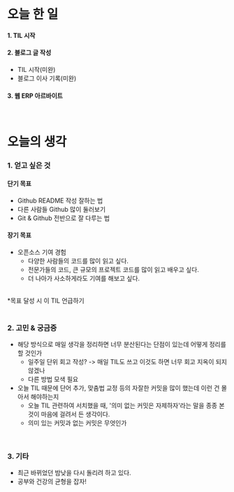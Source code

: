 # 오늘 한 일

#### 1. TIL 시작

#### 2. 블로그 글 작성
  - TIL 시작(미완)
  - 블로그 이사 기록(미완)

#### 3. 웹 ERP 아르바이트

<br>

# 오늘의 생각

### 1. 얻고 싶은 것

#### 단기 목표
- Github README 작성 잘하는 법
- 다른 사람들 Github 많이 둘러보기
- Git & Github 전반으로 잘 다루는 법

#### 장기 목표
- 오픈소스 기여 경험 
  - 다양한 사람들의 코드를 많이 읽고 싶다.
  - 전문가들의 코드, 큰 규모의 프로젝트 코드를 많이 읽고 배우고 싶다.
  - 더 나아가 사소하게라도 기여를 해보고 싶다.

<br>*목표 달성 시 이 TIL 언급하기
<br>
<br>

### 2. 고민 & 궁금증
- 해당 방식으로 매일 생각을 정리하면 너무 분산된다는 단점이 있는데 어떻게 정리를 할 것인가
  - 일주일 단위 회고 작성? -> 매일 TIL도 쓰고 이것도 하면 너무 회고 지옥이 되지 않겠나
  - 다른 방법 모색 필요
- 오늘 TIL 때문에 단어 추가, 맞춤법 교정 등의 자잘한 커밋을 많이 했는데 이런 건 몰아서 해야하는지
  - 오늘 TIL 관련하여 서치했을 때, '의미 없는 커밋은 자제하자'라는 말을 종종 본 것이 마음에 걸려서 든 생각이다.
  - 의미 있는 커밋과 없는 커밋은 무엇인가

<br>

### 3. 기타
- 최근 바뀌었던 밤낮을 다시 돌리려 하고 있다.
- 공부와 건강의 균형을 잡자!

